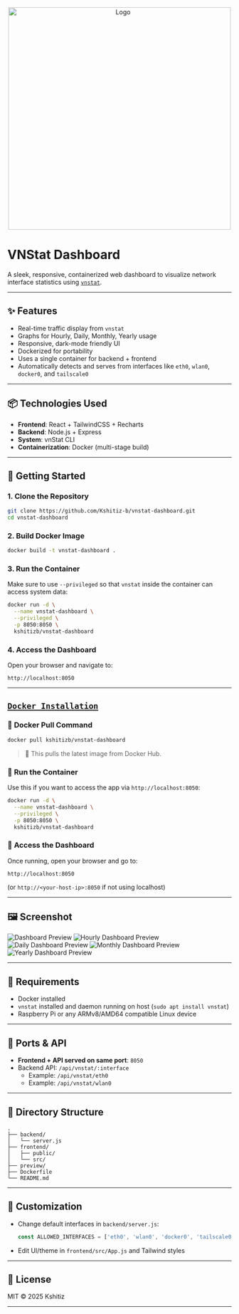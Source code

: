<div align="center">
  <img src="preview/logo.png" alt="Logo" width=500px>
</div>

# VNStat Dashboard

A sleek, responsive, containerized web dashboard to visualize network interface statistics using [`vnstat`](https://github.com/vergoh/vnstat).


---

## ✨ Features

- Real-time traffic display from `vnstat`
- Graphs for Hourly, Daily, Monthly, Yearly usage
- Responsive, dark-mode friendly UI
- Dockerized for portability
- Uses a single container for backend + frontend
- Automatically detects and serves from interfaces like `eth0`, `wlan0`, `docker0`, and `tailscale0`

---

## 📦 Technologies Used

- **Frontend**: React + TailwindCSS + Recharts
- **Backend**: Node.js + Express
- **System**: vnStat CLI
- **Containerization**: Docker (multi-stage build)

---

## 🚀 Getting Started

### 1. Clone the Repository

```bash
git clone https://github.com/Kshitiz-b/vnstat-dashboard.git
cd vnstat-dashboard
```

### 2. Build Docker Image

```bash
docker build -t vnstat-dashboard .
```

### 3. Run the Container

Make sure to use `--privileged` so that `vnstat` inside the container can access system data:

```bash
docker run -d \
  --name vnstat-dashboard \
  --privileged \
  -p 8050:8050 \
  kshitizb/vnstat-dashboard
```

### 4. Access the Dashboard

Open your browser and navigate to:

```
http://localhost:8050
```

---

## [`Docker Installation`](https://hub.docker.com/r/kshitizb/vnstat-dashboard)

### 🐳 **Docker Pull Command**

```bash
docker pull kshitizb/vnstat-dashboard
```

> 🔁 This pulls the latest image from Docker Hub.

### 🚀 **Run the Container**

Use this if you want to access the app via `http://localhost:8050`:

```bash
docker run -d \
  --name vnstat-dashboard \
  --privileged \
  -p 8050:8050 \
  kshitizb/vnstat-dashboard
```

### 🧭 **Access the Dashboard**

Once running, open your browser and go to:

```
http://localhost:8050
```

(or `http://<your-host-ip>:8050` if not using localhost)

---

## 🖼️ Screenshot

![Dashboard Preview](preview/home.png)
![Hourly Dashboard Preview](preview/hourly.png)
![Daily Dashboard Preview](preview/daily.png)
![Monthly Dashboard Preview](preview/monthly.png)
![Yearly Dashboard Preview](preview/yearly.png)

---

## 🔧 Requirements

- Docker installed
- `vnstat` installed and daemon running on host (`sudo apt install vnstat`)
- Raspberry Pi or any ARMv8/AMD64 compatible Linux device

---

## 🐳 Ports & API

- **Frontend + API served on same port**: `8050`
- Backend API: `/api/vnstat/:interface`
  - Example: `/api/vnstat/eth0`
  - Example: `/api/vnstat/wlan0`

---

## 🧩 Directory Structure

```
.
├── backend/
│   └── server.js
├── frontend/
│   ├── public/
│   └── src/
├── preview/
├── Dockerfile
└── README.md
```

---

## 📛 Customization

- Change default interfaces in `backend/server.js`:
  ```js
  const ALLOWED_INTERFACES = ['eth0', 'wlan0', 'docker0', 'tailscale0'];
  ```

- Edit UI/theme in `frontend/src/App.js` and Tailwind styles

---

## 📝 License

MIT © 2025 Kshitiz

---
